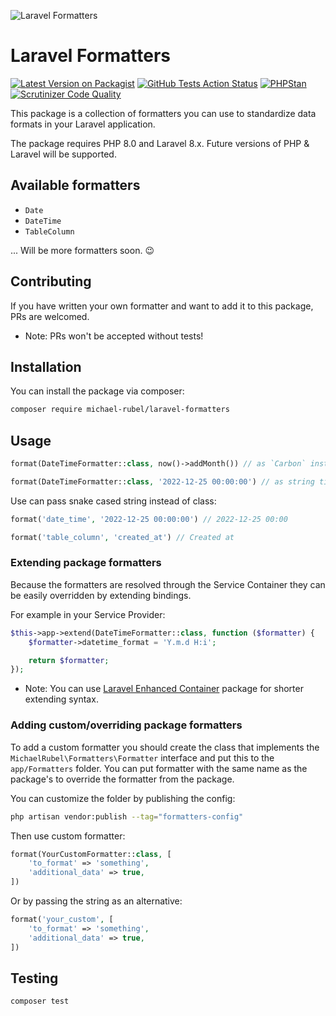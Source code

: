 ![Laravel Formatters](https://user-images.githubusercontent.com/37669560/139543664-89e5c4ed-0648-40c9-bccf-18e42ae4c2d0.png)

# Laravel Formatters
[![Latest Version on Packagist](https://img.shields.io/packagist/v/michael-rubel/laravel-formatters.svg?style=flat-square)](https://packagist.org/packages/michael-rubel/laravel-formatters)
[![GitHub Tests Action Status](https://img.shields.io/github/workflow/status/michael-rubel/laravel-formatters/run-tests?label=Tests)](https://github.com/michael-rubel/laravel-formatters/actions)
[![PHPStan](https://img.shields.io/github/workflow/status/michael-rubel/laravel-formatters/phpstan?label=Larastan)](https://github.com/michael-rubel/laravel-formatters/actions)
[![Scrutinizer Code Quality](https://scrutinizer-ci.com/g/michael-rubel/laravel-formatters/badges/quality-score.png?b=main)](https://scrutinizer-ci.com/g/michael-rubel/laravel-formatters/?branch=main)

This package is a collection of formatters you can use to standardize data formats in your Laravel application.

The package requires PHP 8.0 and Laravel 8.x.
Future versions of PHP & Laravel will be supported.

## Available formatters
- `Date`
- `DateTime`
- `TableColumn`

... Will be more formatters soon. 😉

## Contributing
If you have written your own formatter and want to add it to this package, PRs are welcomed.
- Note: PRs won't be accepted without tests!

## Installation
You can install the package via composer:

```bash
composer require michael-rubel/laravel-formatters
```

## Usage

```php
format(DateTimeFormatter::class, now()->addMonth()) // as `Carbon` instance

format(DateTimeFormatter::class, '2022-12-25 00:00:00') // as string timestamp
```

Use can pass snake cased string instead of class:
```php
format('date_time', '2022-12-25 00:00:00') // 2022-12-25 00:00

format('table_column', 'created_at') // Created at
```

### Extending package formatters
Because the formatters are resolved through the Service Container they can be easily overridden by extending bindings.

For example in your Service Provider:
```php
$this->app->extend(DateTimeFormatter::class, function ($formatter) {
    $formatter->datetime_format = 'Y.m.d H:i';

    return $formatter;
});
```

- Note: You can use [Laravel Enhanced Container](https://github.com/michael-rubel/laravel-enhanced-container) package for shorter extending syntax.

### Adding custom/overriding package formatters
To add a custom formatter you should create the class that implements the `MichaelRubel\Formatters\Formatter` interface and put this to the `app/Formatters` folder.
You can put formatter with the same name as the package's to override the formatter from the package.

You can customize the folder by publishing the config:
```bash
php artisan vendor:publish --tag="formatters-config"
```

Then use custom formatter:
```php
format(YourCustomFormatter::class, [
    'to_format' => 'something',
    'additional_data' => true,
])
```

Or by passing the string as an alternative:
```php
format('your_custom', [
    'to_format' => 'something',
    'additional_data' => true,
])
```

## Testing
```bash
composer test
```
